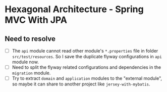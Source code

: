 # Hexagonal Architecture - Spring MVC With JPA

## Need to resolve

- [ ] The `api` module cannot read other module's `*.properties` file in folder `src/test/resources`. So I save the duplicate flyway configurations in `api` module now.
- [ ] Need to split the flyway related configurations and dependencies in the `migration` module.
- [ ] Try to extract `domain` and `application` modules to the "external module", so maybe it can share to another project like `jersey-with-mybatis`.
